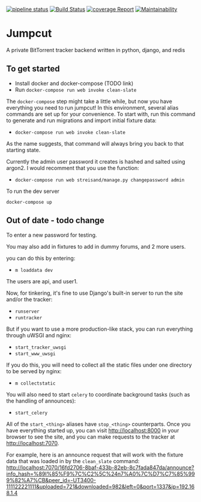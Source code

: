 [![pipeline status](https://git.ronzertnert.me/JumpCut/JumpCut/badges/develop/pipeline.svg)](https://git.ronzertnert.me/JumpCut/JumpCut/commits/develop)
[![Build Status](https://travis-ci.com/TheSaltman/JumpCut.svg?token=omojFLEmKUq3bYx2FWE8&branch=develop)](https://travis-ci.com/TheSaltman/JumpCut)
[![coverage Report](https://git.ronzertnert.me/JumpCut/JumpCut/badges/develop/coverage.svg)](https://git.ronzertnert.me/JumpCut/JumpCut/commits/develop)
[![Maintainability](https://api.codeclimate.com/v1/badges/e01280e1514e22ae0497/maintainability)](https://codeclimate.com/github/TheSaltman/JumpCut/maintainability)

# Jumpcut

A private BitTorrent tracker backend written in python, django, and redis

## To get started

- Install docker and docker-compose (TODO link)
- Run `docker-compose run web invoke clean-slate`

The `docker-compose` step might take a little while, but now you have everything you need to run
jumpcut!  In this environment, several alias commands are set up for your convenience.  To
start with, run this command to generate and run migrations and import initial fixture data:

- `docker-compose run web invoke clean-slate`

As the name suggests, that command will always bring you back to that starting state.

Currently the admin user password it creates is hashed and salted using argon2. I would recomment that you use the function:

- `docker-compose run web streisand/manage.py changepassword admin`

To run the dev server

`docker-compose up`

## Out of date - todo change

To enter a new password for testing. 

You may also add in fixtures to add in dummy forums, and 2 more users.

you can do this by entering:

- `m loaddata dev`

The users are api, and user1.

Now, for tinkering, it's fine to use Django's built-in server to run the site and/or the tracker:

- `runserver`
- `runtracker`

But if you want to use a more production-like stack, you can run everything through uWSGI and
nginx:

- `start_tracker_uwsgi`
- `start_www_uwsgi`

If you do this, you will need to collect all the static files under one directory to be served
by nginx:

- `m collectstatic`

You will also need to start `celery` to coordinate background tasks (such as the handling of
announces):

- `start_celery`

All of the `start_<thing>` aliases have `stop_<thing>` counterparts.  Once you have everything
started up, you can visit <http://localhost:8000> in your browser to see the site, and you can
make requests to the tracker at <http://localhost:7070>.

For example, here is an announce request that will work with the fixture data that was loaded in
by the `clean_slate` command: <http://localhost:7070/16fd2706-8baf-433b-82eb-8c7fada847da/announce?info_hash=%89I%85%F9%7C%C2%5C%24n7%A0%7C%D7%C7%85%999%82%A7%CB&peer_id=-UT3400-111122221111&uploaded=721&downloaded=982&left=0&port=1337&ip=192.168.1.4>
